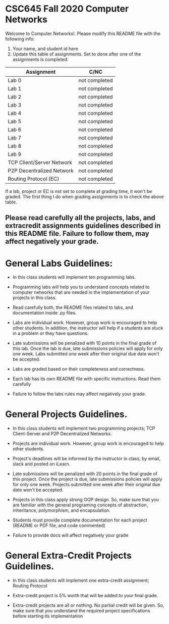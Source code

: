 # CSC645 Fall 2020 Computer Networks
Welcome to Computer Networks!. Please modify this README file with the following info: 
1. Your name, and student id here
2. Update this table of assignments. Set to done after one of the assignments is completed:

| Assignment                   |     C/NC      |
| ---------------------------- | ------------- |
| Lab 0                        | not completed |
| Lab 1                        | not completed |
| Lab 2                        | not completed |
| Lab 3                        | not completed |
| Lab 4                        | not completed |
| Lab 5                        | not completed |
| Lab 6                        | not completed |
| Lab 7                        | not completed |
| Lab 8                        | not completed |
| Lab 9                        | not completed |
| TCP Client/Server Network    | not completed |
| P2P Decentralized Network    | not completed |
| Routing Protocol (EC)        | not completed |


If a lab, project or EC is not set to complete at grading time, it won't be graded. The first thing I do when grading assignments is to check the above table. 

## Please read carefully all the projects, labs, and extracredit assignments guidelines described in this README file. Failure to follow them, may affect negatively your grade. 

# General Labs Guidelines:

* In this class students will implement ten programming labs.

* Programming labs will help you to understand concepts related to computer networks that are needed in the implementation of your projects in this class.  

* Read carefully both, the README files related to labs, and documentation inside .py files. 

* Labs are individual work. However, group work is encouraged to help other students. In addition, the instructor will help if a students are stuck in a problem or they have questions.

* Late submissions will be penalized with 10 points in the final grade of this lab. Once the lab is due, late submissions policies will apply for only one week. Labs submitted one week after their original due date won't be accepted.

* Labs are graded based on their completeness and correctness. 

* Each lab has its own README file with specific instructions. Read them carefully

* Failure to follow the labs rules may affect negatively your grade.

# General Projects Guidelines. 

* In this class students will implement two programming projects; TCP Client-Server and P2P Decentralized Networks. 

* Projects are individual work. However, group work is encouraged to help other students.

* Project's deadlines will be informed by the instructor in class, by email, slack and posted on iLearn. 

* Late submissions will be penalized with 20 points in the final grade of this project. Once the project is due, late submissions policies will apply for only one week. Projects submitted one week after their original due date won't be accepted.

* Projects in this class apply strong OOP design. So, make sure that you are familiar with the general programing concepts of abstraction, inheritance, polymorphism, and encapsulation. 

* Students must provide complete documentation for each project (README or PDF file, and code commented) 

* Failure to provide docs will affect negatively your grade

# General Extra-Credit Projects Guidelines. 

* In this class students will implement one extra-credit assignment; Routing Protocol 

* Extra-credit project is 5% worth that will be added to your final grade. 

* Extra-credit projects are all or nothing. No partial credit will be given. So, make sure that you understand the required project specifications before starting its implementation  
 

